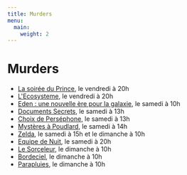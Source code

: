 ```yaml
---
title: Murders
menu:
  main:
    weight: 2
---
```


# Murders
  - [La soirée du Prince](murders/prince), le vendredi à 20h
  - [L'Ecosysteme](murders/ecosysteme), le vendredi à 20h
  - [Eden : une nouvelle ère pour la galaxie](murders/eden), le samedi à 10h
  - [Documents Secrets](murders/documents-secrets), le samedi à 13h
  - [Choix de Perséphone](murders/choix-de-persephone), le samedi à 13h
  - [Mystères à Poudlard](murders/poudlard), le samedi à 14h
  - [Zelda](murders/zelda), le samedi à 15h et le dimanche à 10h
  - [Equipe de Nuit](murders/equipe-de-nuit), le samedi à 20h
  - [Le Sorceleur](murders/sorceleur), le dimanche à 10h
  - [Bordeciel](murders/bordeciel), le dimanche à 10h
  - [Parapluies](murders/parapluies), le dimanche à 10h